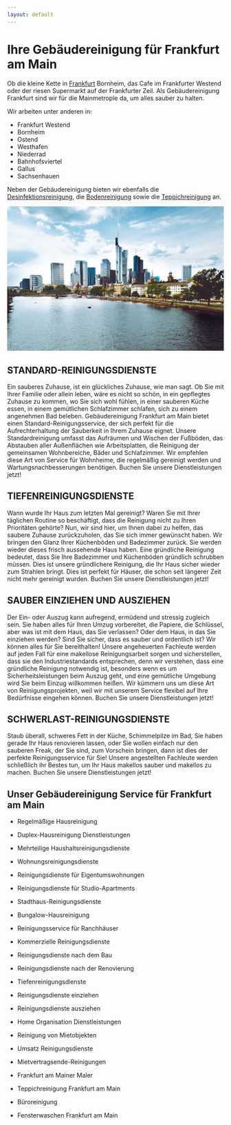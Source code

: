 ```yaml
---
layout: default
---
```


# Ihre Gebäudereinigung für Frankfurt am Main

Ob die kleine Kette in <a href="https://de.wikipedia.org/wiki/Frankfurt_am_Main" target="_blank">Frankfurt</a> Bornheim, das Cafe im Frankfurter Westend oder der riesen Supermarkt auf der Frankfurter Zeil. Als Gebäudereinigung Frankfurt sind wir für die Mainmetrople da, um alles sauber zu halten.

Wir arbeiten unter anderen in:

* Frankfurt Westend
* Bornheim
* Ostend
* Westhafen 
* Niederrad
* Bahnhofsviertel
* Gallus
* Sachsenhauen

Neben der Gebäudereinigung bieten wir ebenfalls die <a href="/service/desinfektionsreinigung-frankfurt">Desinfektionsreinigung</a>, die <a href="/service/bodenreiniung-frankfurt">Bodenreinigung</a> sowie die <a href="/service/teppichreinigung-frankfurt">Teppichreinigung</a> an.

<img src="/assets/frankfurt-am-main.jpg" alt="frankfurt am main">

## STANDARD-REINIGUNGSDIENSTE

Ein sauberes Zuhause, ist ein glückliches Zuhause, wie man sagt. Ob Sie mit Ihrer Familie oder allein leben, wäre es nicht so schön, in ein gepflegtes Zuhause zu kommen, wo Sie sich wohl fühlen, in einer sauberen Küche essen, in einem gemütlichen Schlafzimmer schlafen, sich zu einem angenehmen Bad beleben. Gebäudereinigung Frankfurt am Main bietet einen Standard-Reinigungsservice, der sich perfekt für die Aufrechterhaltung der Sauberkeit in Ihrem Zuhause eignet. Unsere Standardreinigung umfasst das Aufräumen und Wischen der Fußböden, das Abstauben aller Außenflächen wie Arbeitsplatten, die Reinigung der gemeinsamen Wohnbereiche, Bäder und Schlafzimmer. Wir empfehlen diese Art von Service für Wohnheime, die regelmäßig gereinigt werden und Wartungsnachbesserungen benötigen. Buchen Sie unsere Dienstleistungen jetzt!

## TIEFENREINIGUNGSDIENSTE

Wann wurde Ihr Haus zum letzten Mal gereinigt? Waren Sie mit Ihrer täglichen Routine so beschäftigt, dass die Reinigung nicht zu Ihren Prioritäten gehörte? Nun, wir sind hier, um Ihnen dabei zu helfen, das saubere Zuhause zurückzuholen, das Sie sich immer gewünscht haben. Wir bringen den Glanz Ihrer Küchenböden und Badezimmer zurück. Sie werden wieder dieses frisch aussehende Haus haben. Eine gründliche Reinigung bedeutet, dass Sie Ihre Badezimmer und Küchenböden gründlich schrubben müssen. Dies ist unsere gründlichere Reinigung, die Ihr Haus sicher wieder zum Strahlen bringt. Dies ist perfekt für Häuser, die schon seit längerer Zeit nicht mehr gereinigt wurden. Buchen Sie unsere Dienstleistungen jetzt!

## SAUBER EINZIEHEN UND AUSZIEHEN

Der Ein- oder Auszug kann aufregend, ermüdend und stressig zugleich sein. Sie haben alles für Ihren Umzug vorbereitet, die Papiere, die Schlüssel, aber was ist mit dem Haus, das Sie verlassen? Oder dem Haus, in das Sie einziehen werden? Sind Sie sicher, dass es sauber und ordentlich ist? Wir können alles für Sie bereithalten! Unsere angeheuerten Fachleute werden auf jeden Fall für eine makellose Reinigungsarbeit sorgen und sicherstellen, dass sie den Industriestandards entsprechen, denn wir verstehen, dass eine gründliche Reinigung notwendig ist, besonders wenn es um Sicherheitsleistungen beim Auszug geht, und eine gemütliche Umgebung wird Sie beim Einzug willkommen heißen. Wir kümmern uns um diese Art von Reinigungsprojekten, weil wir mit unserem Service flexibel auf Ihre Bedürfnisse eingehen können. Buchen Sie unsere Dienstleistungen jetzt!

## SCHWERLAST-REINIGUNGSDIENSTE
Staub überall, schweres Fett in der Küche, Schimmelpilze im Bad, Sie haben gerade Ihr Haus renovieren lassen, oder Sie wollen einfach nur den sauberen Freak, der Sie sind, zum Vorschein bringen, dann ist dies der perfekte Reinigungsservice für Sie! Unsere angestellten Fachleute werden schließlich ihr Bestes tun, um Ihr Haus makellos sauber und makellos zu machen. Buchen Sie unsere Dienstleistungen jetzt!

## Unser Gebäudereinigung Service für Frankfurt am Main

* Regelmäßige Hausreinigung

* Duplex-Hausreinigung Dienstleistungen

* Mehrteilige Haushaltsreinigungsdienste

* Wohnungsreinigungsdienste

* Reinigungsdienste für Eigentumswohnungen

* Reinigungsdienste für Studio-Apartments

* Stadthaus-Reinigungsdienste

* Bungalow-Hausreinigung

* Reinigungsservice für Ranchhäuser

* Kommerzielle Reinigungsdienste

* Reinigungsdienste nach dem Bau

* Reinigungsdienste nach der Renovierung

* Tiefenreinigungsdienste

* Reinigungsdienste einziehen

* Reinigungsdienste ausziehen

* Home Organisation Dienstleistungen

* Reinigung von Mietobjekten

* Umsatz Reinigungsdienste

* Mietvertragsende-Reinigungen

* Frankfurt am Mainer Maler

* Teppichreinigung Frankfurt am Main

* Büroreinigung

* Fensterwaschen Frankfurt am Main
